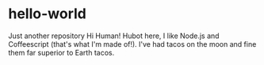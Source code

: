 # hello-world
Just another repository
Hi Human!
Hubot here, I like Node.js and Coffeescript (that's what I'm made of!).
I've had tacos on the moon and fine them far superior to Earth tacos.
